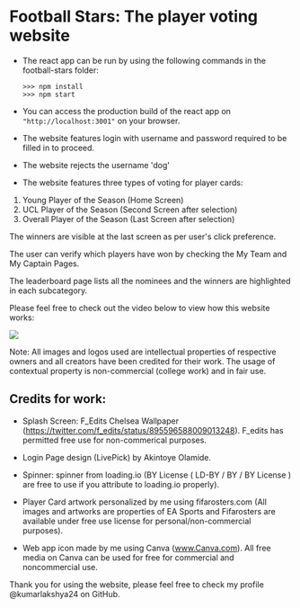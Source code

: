 # Football Stars: The player voting website

- The react app can be run by using the following commands in the football-stars folder:

  ```
  >>> npm install
  >>> npm start
  ```
- You can access the production build of the react app on ```"http://localhost:3001"``` on your browser.

- The website features login with username and password required to be filled in to proceed.

- The website rejects the username 'dog'

- The website features three types of voting for player cards:

1. Young Player of the Season (Home Screen)
2. UCL Player of the Season (Second Screen after selection)
3. Overall Player of the Season (Last Screen after selection)

The winners are visible at the last screen as per user's click preference.

The user can verify which players have won by checking the My Team and My Captain Pages.

The leaderboard page lists all the nominees and the winners are highlighted in each subcategory.

Please feel free to check out the video below to view how this website works:

![](https://github.com/kumarlakshya24/glowing-sniffle/blob/master/football-stars.gif)

Note: All images and logos used are intellectual properties of respective owners and all creators have been credited for their work. The usage of contextual property is non-commercial (college work) and in fair use.

## Credits for work:

- Splash Screen: F_Edits Chelsea Wallpaper (https://twitter.com/f_edits/status/895596588009013248). F_edits has permitted free use for non-commerical purposes.

- Login Page design (LivePick) by Akintoye Olamide.

- Spinner: spinner from loading.io (BY License ( LD-BY / BY / BY License ) are free to use if you attribute to loading.io properly).

- Player Card artwork personalized by me using fifarosters.com (All images and artworks are properties of EA Sports and Fifarosters are available under free use license for personal/non-commercial purposes).

- Web app icon made by me using Canva (www.Canva.com). All free media on Canva can be used for free for commercial and noncommercial use.

Thank you for using the website, please feel free to check my profile @kumarlakshya24 on GitHub.

